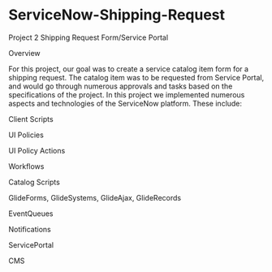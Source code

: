 # ServiceNow-Shipping-Request
Project 2 Shipping Request Form/Service Portal

Overview

For this project, our goal was to create a service catalog item form for a shipping request. The catalog item was to be requested from Service Portal, and would go through numerous approvals and tasks based on the specifications of the project. In this project we implemented numerous aspects and technologies of the ServiceNow platform. These include:

Client Scripts

UI Policies

UI Policy Actions

Workflows

Catalog Scripts

GlideForms, GlideSystems, GlideAjax, GlideRecords

EventQueues

Notifications

ServicePortal

CMS
